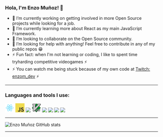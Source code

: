 ### Hola, I'm Enzo Muñoz! 👋


- 🔭 I’m currently working on getting involved in more Open Source projects while looking for a job. 
- 🌱 I’m currently learning more about React as my main JavaScript Framework.
- 👯 I’m looking to collaborate on the Open Source community.
- 🤔 I’m looking for help with anything! Feel free to contribute in any of my public repos 😁
- ⚡ Fun fact: when I'm not learning or coding, I like to spent time tryharding competitive videogames ⚡
- ⚡ You can watch me being stuck because of my own code at [Twitch: enzom_dev](https://twitch.tv/enzom_dev/) ⚡

___
### Languages and tools I use:
<code><img height="30" src="https://raw.githubusercontent.com/github/explore/80688e429a7d4ef2fca1e82350fe8e3517d3494d/topics/react/react.png"></code>
<code><img height="30" src="https://raw.githubusercontent.com/github/explore/80688e429a7d4ef2fca1e82350fe8e3517d3494d/topics/javascript/javascript.png"></code>
<code><img height="30" src="https://cdn.icon-icons.com/icons2/2415/PNG/512/typescript_original_logo_icon_146317.png"></code>
<code><img height="30" src="https://raw.githubusercontent.com/github/explore/80688e429a7d4ef2fca1e82350fe8e3517d3494d/topics/vim/vim.png"></code>
<code><img height="30" src="https://upload.wikimedia.org/wikipedia/commons/thumb/9/9a/Visual_Studio_Code_1.35_icon.svg/2048px-Visual_Studio_Code_1.35_icon.svg.png"></code>
<code><img height="30" src="https://encrypted-tbn0.gstatic.com/images?q=tbn:ANd9GcRo4zcYPmQQB4wjzgSEP870mYga8NsdkO8BUtCHsWjU6-FAqNdm-u9EzRwZTOHug-RmyXc&usqp=CAU%22%3E"></code>
<code><img height="30" src="https://image.pngaaa.com/278/3081278-middle.png"></code>
<code><img height="30" src="https://e7.pngegg.com/pngimages/72/936/png-clipart-sass-cascading-style-sheets-preprocessor-less-postcss-meng-miscellaneous-text-thumbnail.png"></code>

___


![Enzo Muñoz GitHub stats](https://github-readme-stats.vercel.app/api?username=enzom-uy&show_icons=true&bg_color=161320&text_color=D9E0EE&icon_color=DDB6F2&title_color=96CDFB) 

___
